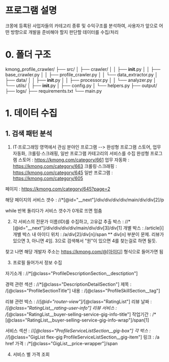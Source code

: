 # 프로그램 설명
크몽에 등록된 사업자들의 카테고리 종류 및 수익구조를 분석하여, 사용자가 앞으로 어떤 방향으로 개발을 준비해야 할지 판단할 데이터를 수집/처리

# 0. 폴더 구조
kmong_profile_crawler/
├── src/
│   ├── crawler/
│   │   ├── __init__.py
│   │   ├── base_crawler.py
│   │   ├── profile_crawler.py
│   │   └── data_extractor.py
│   ├── data/
│   │   ├── __init__.py
│   │   ├── processor.py
│   │   └── analyzer.py
│   └── utils/
│       ├── __init__.py
│       ├── config.py
│       └── helpers.py
├── output/
├── logs/
├── requirements.txt
└── main.py

# 1. 데이터 수집
## 1. 검색 패턴 분석
1. IT·프로그래밍 영역에서 관심 분야인 프로그램 --> 완성형 프로그램 스토어, 업무 자동화, 크롤링·스크래핑, 일반 프로그램 카테고리의 서비스를 수집
완성형 프로그램 스토어 : https://kmong.com/category/661
업무 자동화 : https://kmong.com/category/663
크롤링·스크래핑 : https://kmong.com/category/645
일반 프로그램 : https://kmong.com/category/605

페이지 : https://kmong.com/category/645?page=2

해당 페이지의 서비스 갯수 : //*[@id="__next"]/div/div/div/div/main/div/div[2]/p

while 반복 돌리다가 서비스 갯수가 0개로 뜨면 멈춤

2. 각 서비스의 전문가 이름(ID)를 수집하고, 고유값 추출
박스 : //*[@id="__next"]/div/div/div/div/main/div/div[3]/div[1]
개별 박스 : /article[i]
개별 박스 내 아이디 위치 : /a/div[2]/div[n]/span
** div[n] 부분이 문제. 리뷰가 있으면 3, 아니면 4임. 3으로 검색해서 "원"이 있으면 4를 찾는걸로 하면 될듯.

찾고 나면 해당 개발자 주소는 https://kmong.com/@[아이디] 형식으로 들어가면 됨

3. 프로필 들어가서 정보 수집

자기소개 : //*[@class="ProfileDescriptionSection__desctiption"]

경력 관련 섹션 : //*[@class="DescriptionDetailSection"]
제목 : /[@class="ProfileSectionTitle"]
내용 : /[@class="ProfileSkillSection__tag"]

리뷰 관련 박스 : //*[@id="router-view"]/*[@class="RatingList"]
리뷰 날짜 : /*[@class="RatingList__rating-user-info"]
리뷰 서비스 : /*[@class="RatingList__buyer-selling-service-gig-info-title"]
작업기간 : /*[@class="RatingList__buyer-selling-service-gig-info-wrap"]/span[1]

서비스 섹션 : //*[@class="ProfileServiceListSection__gig-box"]
각 박스 : //*[@class="GigList flex-gig ProfileServiceListSection__gig-item"]
링크 : /a href
가격 : /*[@class="GigList__price-wrapper"]/span

4. 서비스 별 가격 조회
